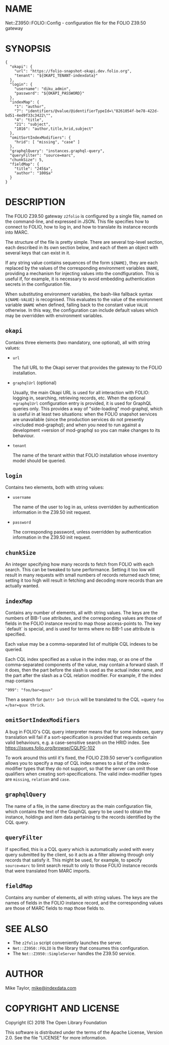 # NAME

Net::Z3950::FOLIO::Config - configuration file for the FOLIO Z39.50 gateway

# SYNOPSIS

    {
      "okapi": {
        "url": "https://folio-snapshot-okapi.dev.folio.org",
        "tenant": "${OKAPI_TENANT-indexdata}"
      },
      "login": {
        "username": "diku_admin",
        "password": "${OKAPI_PASSWORD}"
      },
      "indexMap": {
        "1": "author",
        "7": "identifiers/@value/@identifierTypeId=\"8261054f-be78-422d-bd51-4ed9f33c3422\"",
        "4": "title",
        "21": "subject",
        "1016": "author,title,hrid,subject"
      },
      "omitSortIndexModifiers": {
        "hrid": [ "missing", "case" ]
      },
      "graphqlQuery": "instances.graphql-query",
      "queryFilter": "source=marc",
      "chunkSize": 5,
      "fieldMap": {
        "title": "245$a",
        "author": "100$a"
      }
    }

# DESCRIPTION

The FOLIO Z39.50 gateway `z2folio` is configured by a single file,
named on the command-line, and expressed in JSON.  This file specifies
how to connect to FOLIO, how to log in, and how to translate its
instance records into MARC.

The structure of the file is pretty simple. There are several
top-level section, each described in its own section below, and each
of them an object with several keys that can exist in it.

If any string value contains sequences of the form `${NAME}`, they
are each replaced by the values of the corresponding environment
variables `$NAME`, providing a mechanism for injecting values into
the condfiguration. This is useful if, for example, it is necessary to
avoid embedding authentication secrets in the configuration file.

When substituting environment variables, the bash-like fallback syntax
`${NAME-VALUE}` is recognised. This evaluates to the value of the
environment variable `$NAME` when defined, falling back to the
constant value `VALUE` otherwise. In this way, the configuration can
include default values which may be overridden with environment
variables.

## `okapi`

Contains three elements (two mandatory, one optional), all with string values:

- `url`

    The full URL to the Okapi server that provides the gateway to the
    FOLIO installation.

- `graphqlUrl` (optional)

    Usually, the main Okapi URL is used for all interaction with FOLIO:
    logging in, searching, retrieving records, etc. When the optional
    &#x3d;`graphqlUrl` configuration entry is provided, it is used for GraphQL
    queries only. This provides a way of "side-loading" mod-graphql, which
    is useful in at least two situations: when the FOLIO snapshot services
    are unavailable (since the production services do not presently
    &#x3d;included mod-graphql); and when you need to run against a development
    &#x3d;version of mod-graphql so you can make changes to its behaviour.

- `tenant`

    The name of the tenant within that FOLIO installation whose inventory
    model should be queried.

## `login`

Contains two elements, both with string values:

- `username`

    The name of the user to log in as, unless overridden by authentication information in the Z39.50 init request.

- `password`

    The corresponding password, unless overridden by authentication information in the Z39.50 init request.

## `chunkSize`

An integer specifying how many records to fetch from FOLIO with each
search. This can be tweaked to tune performance. Setting it too low
will result in many requests with small numbers of records returned
each time; setting it too high will result in fetching and decoding
more records than are actually wanted.

## `indexMap`

Contains any number of elements, all with string values. The keys are
the numbers of BIB-1 use attributes, and the corresponding values are
those of fields in the FOLIO instance revord to map those
access-points to. The key \`default\` is special, and is used for terms
where no BIB-1 use attribute is specified.

Each value may be a comma-separated list of multiple CQL indexes to be
queried.

Each CQL index specified as a value in the index map, or as one of the
comma-separated components of the value, may contain a forward
slash. If it does, then the part before the slash is used as the
actual index name, and the part after the slash as a CQL relation
modifier. For example, if the index map contains

    "999": "foo/bar=quux"

Then a search for `@attr 1=9 thrick` will be translated to the CQL
&#x3d;query `foo =/bar=quux thrick`.

## `omitSortIndexModifiers`

A bug in FOLIO's CQL query interpreter means that for some indexes,
query translation will fail if a sort-specification is provided that
requests certain valid behaviours, e.g. a case-sensitive search on the
HRID index. See https://issues.folio.org/browse/CQLPG-102

To work around this until it's fixed, the FOLIO Z39.50 server's
configuration allows you to specify a map of CQL index names to a list
of the index-modifier types that they do not support, so that the
server can omit those qualifiers when creating
sort-specifications. The valid index-modifier types are
`missing`,
`relation`
and
`case`.

## `graphqlQuery`

The name of a file, in the same directory as the main configuration
file, which contains the text of the GraphQL query to be used to
obtain the instance, holdings and item data pertaining to the records
identified by the CQL query.

## `queryFilter`

If specified, this is a CQL query which is automatically `and`ed with
every query submitted by the client, so it acts as a filter allowing
through only records that satisfy it. This might be used, for example,
to specify `source=marc` to limit search result to only to those
FOLIO instance records that were translated from MARC imports.

## `fieldMap`

Contains any number of elements, all with string values. The keys are
the names of fields in the FOLIO instance record, and the
corresponding values are those of MARC fields to map those fields to.

# SEE ALSO

- The `z2folio` script conveniently launches the server.
- `Net::Z3950::FOLIO` is the library that consumes this configuration.
- The `Net::Z3950::SimpleServer` handles the Z39.50 service.

# AUTHOR

Mike Taylor, <mike@indexdata.com>

# COPYRIGHT AND LICENSE

Copyright (C) 2018 The Open Library Foundation

This software is distributed under the terms of the Apache License,
Version 2.0. See the file "LICENSE" for more information.
